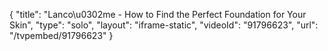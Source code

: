 {
    "title": "Lanco\u0302me - How to Find the Perfect Foundation for Your Skin",
    "type": "solo",
    "layout": "iframe-static",
    "videoId": "91796623",
    "url": "\/tvpembed\/91796623"
}